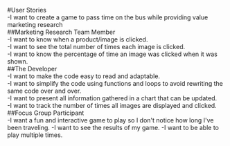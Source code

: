 #User Stories  
-I want to create a game to pass time on the bus while providing value marketing research  
##Marketing Research Team Member  
-I want to know when a product/image is clicked.  
-I want to see the total number of times each image is clicked.  
-I want to know the percentage of time an image was clicked when it was shown.  
##The Developer  
-I want to make the code easy to read and adaptable.  
-I want to simplify the code using functions and loops to avoid rewriting the same code over and over.  
-I want to present all information gathered in a chart that can be updated.  
-I want to track the number of times all images are displayed and clicked.
##Focus Group Participant  
-I want a fun and interactive game to play so I don't notice how long I've been traveling.
-I want to see the results of my game.
-I want to be able to play multiple times.
